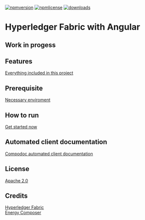 [![npmversion](https://img.shields.io/npm/v/decentralized-finance-network.svg)]()
[![npmlicense](https://img.shields.io/npm/l/decentralized-finance-network.svg)](https://github.com/jeroenouw/HyperledgerFabricAngular/blob/master/LICENSE/)
[![downloads](https://img.shields.io/npm/dy/decentralized-finance-network.svg)]()

# Hyperledger Fabric with Angular

## Work in progess

## Features

[Everything included in this project](https://github.com/jeroenouw/HyperledgerFabricAngular/blob/master/docs/FEATURES.md)

## Prerequisite

[Necessary enviroment](https://github.com/jeroenouw/HyperledgerFabricAngular/blob/master/docs/PREREQUISITE.md)

## How to run

[Get started now](https://github.com/jeroenouw/HyperledgerFabricAngular/blob/master/docs/GETSTARTED.md)

## Automated client documentation

[Compodoc automated client documentation](https://github.com/jeroenouw/HyperledgerFabricAngular/blob/master/docs/COMPODOC.md)

## License

[Apache 2.0](LICENSE)

## Credits

[Hyperledger Fabric](https://hyperledger.org/projects/fabric)  
[Energy Composer](https://github.com/IBM/Decentralized-Energy-Composer)
